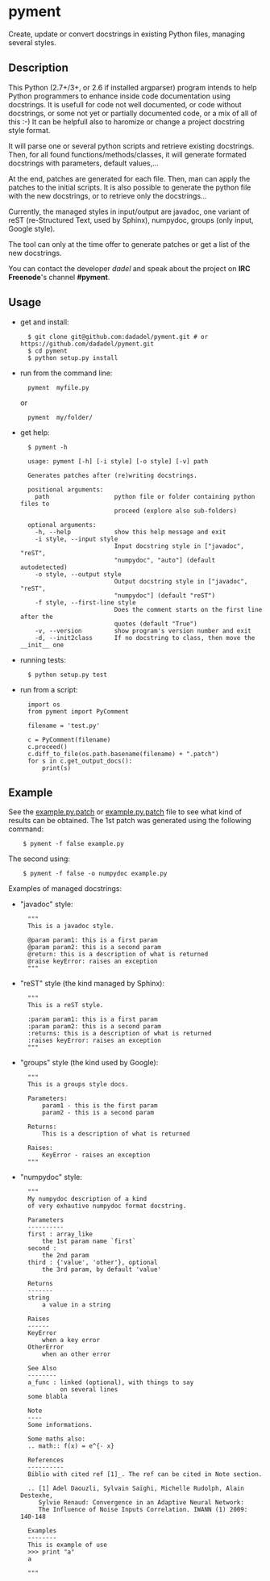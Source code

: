 pyment
======

Create, update or convert docstrings in existing Python files, managing several styles.

Description
-----------

This Python (2.7+/3+, or 2.6 if installed argparser) program intends to help Python programmers to enhance inside code documentation using docstrings.
It is usefull for code not well documented, or code without docstrings, or some not yet or partially documented code, or a mix of all of this :-)
It can be helpfull also to haromize or change a project docstring style format.

It will parse one or several python scripts and retrieve existing docstrings.
Then, for all found functions/methods/classes, it will generate formated docstrings with parameters, default values,...

At the end, patches are generated for each file. Then, man can apply the patches to the initial scripts.
It is also possible to generate the python file with the new docstrings, or to retrieve only the docstrings...

Currently, the managed styles in input/output are javadoc, one variant of reST (re-Structured Text, used by Sphinx), numpydoc, groups (only input, Google style).

The tool can only at the time offer to generate patches or get a list of the new docstrings.

You can contact the developer *dadel* and speak about the project on **IRC** **Freenode**'s channel **#pyment**.

Usage
-----
- get and install:

        $ git clone git@github.com:dadadel/pyment.git # or https://github.com/dadadel/pyment.git
        $ cd pyment
        $ python setup.py install

- run from the command line:

        pyment  myfile.py

    or

        pyment  my/folder/

- get help:

        $ pyment -h

        usage: pyment [-h] [-i style] [-o style] [-v] path

        Generates patches after (re)writing docstrings.

        positional arguments:
          path                  python file or folder containing python files to
                                proceed (explore also sub-folders)

        optional arguments:
          -h, --help            show this help message and exit
          -i style, --input style
                                Input docstring style in ["javadoc", "reST",
                                "numpydoc", "auto"] (default autodetected)
          -o style, --output style
                                Output docstring style in ["javadoc", "reST",
                                "numpydoc"] (default "reST")
          -f style, --first-line style
                                Does the comment starts on the first line after the
                                quotes (default "True")
          -v, --version         show program's version number and exit
          -d, --init2class      If no docstring to class, then move the __init__ one

- running tests:

        $ python setup.py test

- run from a script:

        import os
        from pyment import PyComment

        filename = 'test.py'

        c = PyComment(filename)
        c.proceed()
        c.diff_to_file(os.path.basename(filename) + ".patch")
        for s in c.get_output_docs():
            print(s)

Example
-------
See the [example.py.patch](https://github.com/dadadel/pyment/blob/master/example.py.patch) or [example.py.patch](https://github.com/dadadel/pyment/blob/master/example_numpy.py.patch) file to see what kind of results can be obtained.
The 1st patch was generated using the following command:

        $ pyment -f false example.py

The second using:

        $ pyment -f false -o numpydoc example.py

Examples of managed docstrings:

- "javadoc" style:

        """
        This is a javadoc style.

        @param param1: this is a first param
        @param param2: this is a second param
        @return: this is a description of what is returned
        @raise keyError: raises an exception
        """

- "reST" style (the kind managed by Sphinx):

        """
        This is a reST style.

        :param param1: this is a first param
        :param param2: this is a second param
        :returns: this is a description of what is returned
        :raises keyError: raises an exception
        """

- "groups" style (the kind used by Google):

        """
        This is a groups style docs.

        Parameters:
            param1 - this is the first param
            param2 - this is a second param

        Returns:
            This is a description of what is returned

        Raises:
            KeyError - raises an exception
        """

- "numpydoc" style:

        """
        My numpydoc description of a kind 
        of very exhautive numpydoc format docstring.

        Parameters
        ----------
        first : array_like
            the 1st param name `first`
        second :
            the 2nd param
        third : {'value', 'other'}, optional
            the 3rd param, by default 'value'

        Returns
        -------
        string
            a value in a string

        Raises
        ------
        KeyError
            when a key error
        OtherError
            when an other error

        See Also
        --------
        a_func : linked (optional), with things to say
                 on several lines
        some blabla

        Note
        ----
        Some informations.

        Some maths also:
        .. math:: f(x) = e^{- x}

        References
        ----------
        Biblio with cited ref [1]_. The ref can be cited in Note section.

        .. [1] Adel Daouzli, Sylvain Saïghi, Michelle Rudolph, Alain Destexhe, 
           Sylvie Renaud: Convergence in an Adaptive Neural Network: 
           The Influence of Noise Inputs Correlation. IWANN (1) 2009: 140-148

        Examples
        --------
        This is example of use
        >>> print "a"
        a

        """
